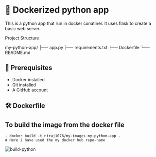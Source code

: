 
# 🚀 Dockerized python app

This is a python app that run in docker conatiner. It uses flask to create a basic web server.

Project Structure

my-python-app/
├── app.py
├── requirements.txt
├── Dockerfile
└── README.md


## 🧾 Prerequisites

- Docker installed
- Git installed
- A GitHub account

## 🛠️ Dockerfile


## To build the image from the docker file 

	- docker build -t niraj1076/my-images my-python-app .
	# Here i have used the my docker hub repo-name  
![build-python](https://github.com/user-attachments/assets/61b1ca85-c92c-4189-b5b0-43e101f14bd6)


